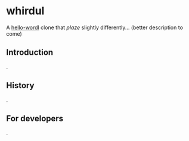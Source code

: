# whirdul

A [hello-wordl](https://github.com/lynn/hello-wordl) clone that _plaze_ slightly differently... (better description to come)

## Introduction

.

## History

.

## For developers

.